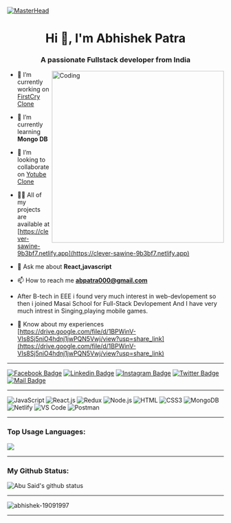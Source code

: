 [![MasterHead](https://camo.githubusercontent.com/48ec00ed4c84e771db4a1db90b56352923a8d644452a32b434d68e97006c9337/68747470733a2f2f63686b736b696c6c732e636f6d2f77702d636f6e74656e742f75706c6f6164732f323032302f30342f504e432d416e696d617465642d42616e6e6572732e676966)](https://rishavchanda.io)

<h1 align="center">Hi 👋, I'm Abhishek Patra</h1>
<h3 align="center">A passionate Fullstack developer from India</h3>
<img align="right" alt="Coding" width="400" src="https://i.pinimg.com/originals/e8/f4/53/e8f453469a3ec97ecd354df465d73913.gif">

- 🔭 I’m currently working on [FirstCry Clone](https://github.com/hariprasanthmath/Firstcry-React-clone)

- 🌱 I’m currently learning **Mongo DB**

- 👯 I’m looking to collaborate on [Yotube Clone](https://github.com/anuj-midha247/UTUBE_CLONE.git)

- 👨‍💻 All of my projects are available at [https://clever-sawine-9b3bf7.netlify.app](https://clever-sawine-9b3bf7.netlify.app)

- 💬 Ask me about **React,javascript**

- 📫 How to reach me **abpatra000@gmail.com**

- After B-tech in EEE i found very much interest in web-devlopement so then i joined Masai School for Full-Stack Devlopement And I have very much intrest in Singing,playing mobile games.

- 📄 Know about my experiences [https://drive.google.com/file/d/1BPWinV-VIs8Sj5niO4hdnj1jwPQN5Vwj/view?usp=share_link](https://drive.google.com/file/d/1BPWinV-VIs8Sj5niO4hdnj1jwPQN5Vwj/view?usp=share_link)

---

[![Facebook Badge](https://img.shields.io/badge/Facebook-1877F2?style=for-the-badge&logo=facebook&logoColor=white)](https://www.facebook.com/abhishek.patra.125)
[![Linkedin Badge](https://img.shields.io/badge/LinkedIn-0077B5?style=for-the-badge&logo=linkedin&logoColor=white)](https://www.linkedin.com/in/abhishek-patra-5024a223b/) [![Instagram Badge](https://img.shields.io/badge/Instagram-E4405F?style=for-the-badge&logo=instagram&logoColor=white)](https://instagram.com/abhishek_abhi_4)
[![Twitter Badge](https://img.shields.io/badge/Twitter-1DA1F2?style=for-the-badge&logo=twitter&logoColor=white)](https://twitter.com/Abhishek_p1997)
[![Mail Badge](https://img.shields.io/badge/Gmail-D14836?style=for-the-badge&logo=gmail&logoColor=white)](mailto:abpatra000@gmail.com)

---

![JavaScript](https://img.shields.io/badge/JavaScript-F7DF1E?style=flat-square&logo=javascript&logoColor=black)
![React.js](https://img.shields.io/badge/React.js-0081CB?style=flat-square&logo=react&logoColor=61DAFB)
![Redux](https://img.shields.io/badge/Redux-black?style=flastic&logo=Redux&logoColor=764ABC)
![Node.js](https://img.shields.io/badge/Node.js-43853D?style=flat-square&logo=node.js&logoColor=white)
![HTML](https://img.shields.io/badge/HTML5-E34F26?style=flat-square&logo=html5&logoColor=white)
![CSS3](https://img.shields.io/badge/CSS3-1572B6?style=flat-square&logo=css3&logoColor=white)
![MongoDB](https://img.shields.io/badge/MongoDB-F7F7F7?style=flat-square&logo=mongodb&logoColor=49A248)
![Netlify](https://img.shields.io/badge/Netlify-00C7B7?style=flat-square&logo=netlify&logoColor=white)
![VS Code](https://img.shields.io/badge/VisualStudio-2C2B30?style=flastic&logo=VisualStudioCode&logoColor=007ACC)
![Postman](https://img.shields.io/badge/Postman-f7f7f7?style=flastic&logo=Postman&logoColor=FF6C37)

---






### Top Usage Languages:

<img align="center" src="https://github-readme-stats.vercel.app/api/top-langs/?username=abhishek-19091997&layout=compact&theme=yeblu&hide_border=true&&langs_count=8" />

---

### My Github Status:

<img align="center" src="https://github-readme-stats.vercel.app/api?username=abhishek-19091997&show_icons=true&include_all_commits=true&theme=nightowl&hide_border=true" alt="Abu Said's github status" />

---




<p><img align="center" src="https://github-readme-streak-stats.herokuapp.com/?user=abhishek-19091997&" alt="abhishek-19091997" /></p>



---
